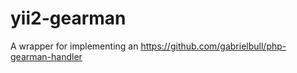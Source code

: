 yii2-gearman
============

  A wrapper for implementing an https://github.com/gabrielbull/php-gearman-handler
